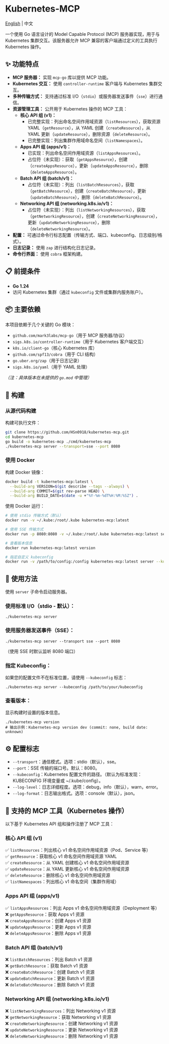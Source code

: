 # Kubernetes-MCP

[English](README.md) | 中文

一个使用 Go 语言设计的 Model Capable Protocol (MCP) 服务器实现，用于与 Kubernetes 集群交互。该服务器允许 MCP 兼容的客户端通过定义的工具执行 Kubernetes 操作。

## ✨ 功能特点

* **MCP 服务器：** 实现 `mcp-go` 库以提供 MCP 功能。
* **Kubernetes 交互：** 使用 `controller-runtime` 客户端与 Kubernetes 集群交互。
* **多种传输方式：** 支持通过标准 I/O（`stdio`）或服务器发送事件（`sse`）进行通信。
* **资源管理工具：** 公开用于 Kubernetes 操作的 MCP 工具：
    * **核心 API 组 (v1)：**
        * 已完整实现：列出命名空间作用域资源（`listResources`），获取资源 YAML（`getResource`），从 YAML 创建（`createResource`），从 YAML 更新（`updateResource`），删除资源（`deleteResource`）。
        * 已完整实现：列出集群作用域命名空间（`listNamespaces`）。
    * **Apps API 组 (apps/v1)：**
        * 已实现：列出命名空间作用域资源（`listAppsResources`）。
        * 占位符（未实现）：获取（`getAppsResource`），创建（`createAppsResource`），更新（`updateAppsResource`），删除（`deleteAppsResource`）。
    * **Batch API 组 (batch/v1)：**
        * 占位符（未实现）：列出（`listBatchResources`），获取（`getBatchResource`），创建（`createBatchResource`），更新（`updateBatchResource`），删除（`deleteBatchResource`）。
    * **Networking API 组 (networking.k8s.io/v1)：**
        * 占位符（未实现）：列出（`listNetworkingResources`），获取（`getNetworkingResource`），创建（`createNetworkingResource`），更新（`updateNetworkingResource`），删除（`deleteNetworkingResource`）。
* **配置：** 可通过命令行标志配置（传输方式、端口、kubeconfig、日志级别/格式）。
* **日志记录：** 使用 `zap` 进行结构化日志记录。
* **命令行界面：** 使用 `cobra` 框架构建。

## 📋 前提条件

* **Go 1.24**
* 访问 Kubernetes 集群（通过 `kubeconfig` 文件或集群内服务账户）。

## 📦 主要依赖

本项目依赖于几个关键的 Go 模块：

* `github.com/mark3labs/mcp-go`（用于 MCP 服务器/协议）
* `sigs.k8s.io/controller-runtime`（用于 Kubernetes 客户端交互）
* `k8s.io/client-go`（核心 Kubernetes 库）
* `github.com/spf13/cobra`（用于 CLI 结构）
* `go.uber.org/zap`（用于日志记录）
* `sigs.k8s.io/yaml`（用于 YAML 处理）

*（注：具体版本在未提供的 `go.mod` 中管理）*

## 🔨 构建

### 从源代码构建

构建可执行文件：

```bash
git clone https://github.com/HSn0918/kubernetes-mcp.git
cd kubernetes-mcp
go build -o kubernetes-mcp ./cmd/kubernetes-mcp
./kubernetes-mcp server --transport=sse --port 8080
```

### 使用 Docker

构建 Docker 镜像：

```bash
docker build -t kubernetes-mcp:latest \
  --build-arg VERSION=$(git describe --tags --always) \
  --build-arg COMMIT=$(git rev-parse HEAD) \
  --build-arg BUILD_DATE=$(date -u +"%Y-%m-%dT%H:%M:%SZ") .
```

使用 Docker 运行：

```bash
# 使用 stdio 传输方式（默认）
docker run -v ~/.kube:/root/.kube kubernetes-mcp:latest

# 使用 SSE 传输方式
docker run -p 8080:8080 -v ~/.kube:/root/.kube kubernetes-mcp:latest server --transport=sse

# 查看版本信息
docker run kubernetes-mcp:latest version

# 指定自定义 kubeconfig
docker run -v /path/to/config:/config kubernetes-mcp:latest server --kubeconfig=/config
```

## 🚀 使用方法

使用 `server` 子命令启动服务器。

### 使用标准 I/O（stdio - 默认）：
```shell
./kubernetes-mcp server
```

### 使用服务器发送事件（SSE）：
```shell
./kubernetes-mcp server --transport sse --port 8080
```
（使用 SSE 时默认监听 8080 端口）

### 指定 Kubeconfig：

如果您的配置文件不在标准位置，请使用 `--kubeconfig` 标志：
```shell
./kubernetes-mcp server --kubeconfig /path/to/your/kubeconfig
```

### 查看版本：

显示构建时设置的版本信息。
```shell
./kubernetes-mcp version
# 输出示例：Kubernetes-mcp version dev (commit: none, build date: unknown)
```

## ⚙️ 配置标志
- `--transport`：通信模式。选项：stdio（默认），sse。
- `--port`：SSE 传输的端口号。默认：8080。
- `--kubeconfig`：Kubernetes 配置文件的路径。（默认为标准发现：KUBECONFIG 环境变量或 ~/.kube/config）。
- `--log-level`：日志详细程度。选项：debug，info（默认），warn，error。
- `--log-format`：日志输出格式。选项：console（默认），json。

## 🧩 支持的 MCP 工具（Kubernetes 操作）

以下基于 Kubernetes API 组和操作注册了 MCP 工具：

### 核心 API 组 (v1)
✅ `listResources`：列出核心 v1 命名空间作用域资源（Pod、Service 等）  
✅ `getResource`：获取核心 v1 命名空间作用域资源 YAML  
✅ `createResource`：从 YAML 创建核心 v1 命名空间作用域资源  
✅ `updateResource`：从 YAML 更新核心 v1 命名空间作用域资源  
✅ `deleteResource`：删除核心 v1 命名空间作用域资源  
✅ `listNamespaces`：列出核心 v1 命名空间（集群作用域）

### Apps API 组 (apps/v1)
✅ `listAppsResources`：列出 Apps v1 命名空间作用域资源（Deployment 等）  
❌ `getAppsResource`：获取 Apps v1 资源  
❌ `createAppsResource`：创建 Apps v1 资源  
❌ `updateAppsResource`：更新 Apps v1 资源  
❌ `deleteAppsResource`：删除 Apps v1 资源

### Batch API 组 (batch/v1)
❌ `listBatchResources`：列出 Batch v1 资源  
❌ `getBatchResource`：获取 Batch v1 资源  
❌ `createBatchResource`：创建 Batch v1 资源  
❌ `updateBatchResource`：更新 Batch v1 资源  
❌ `deleteBatchResource`：删除 Batch v1 资源

### Networking API 组 (networking.k8s.io/v1)
❌ `listNetworkingResources`：列出 Networking v1 资源  
❌ `getNetworkingResource`：获取 Networking v1 资源  
❌ `createNetworkingResource`：创建 Networking v1 资源  
❌ `updateNetworkingResource`：更新 Networking v1 资源  
❌ `deleteNetworkingResource`：删除 Networking v1 资源
